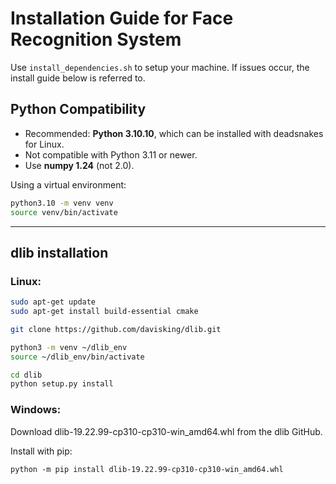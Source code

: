 # Installation Guide for Face Recognition System

Use ```install_dependencies.sh``` to setup your machine. If issues occur, the install guide below is referred to.

## Python Compatibility
- Recommended: **Python 3.10.10**, which can be installed with deadsnakes for Linux.
- Not compatible with Python 3.11 or newer.
- Use **numpy 1.24** (not 2.0).

Using a virtual environment:
```bash
python3.10 -m venv venv
source venv/bin/activate
```

---

## dlib installation
### Linux:
```bash
sudo apt-get update
sudo apt-get install build-essential cmake

git clone https://github.com/davisking/dlib.git

python3 -m venv ~/dlib_env
source ~/dlib_env/bin/activate

cd dlib
python setup.py install
```
### Windows:
Download dlib-19.22.99-cp310-cp310-win_amd64.whl from the dlib GitHub.

Install with pip:
```
python -m pip install dlib-19.22.99-cp310-cp310-win_amd64.whl
```
